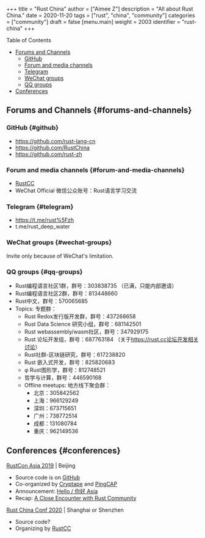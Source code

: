 +++
title = "Rust China"
author = ["Aimee Z"]
description = "All about Rust China."
date = 2020-11-20
tags = ["rust", "china", "community"]
categories = ["community"]
draft = false
[menu.main]
  weight = 2003
  identifier = "rust-china"
+++

<div class="ox-hugo-toc toc">
<div></div>

<div class="heading">Table of Contents</div>

- [Forums and Channels](#forums-and-channels)
    - [GitHub](#github)
    - [Forum and media channels](#forum-and-media-channels)
    - [Telegram](#telegram)
    - [WeChat groups](#wechat-groups)
    - [QQ groups](#qq-groups)
- [Conferences](#conferences)

</div>
<!--endtoc-->


## Forums and Channels {#forums-and-channels}


### GitHub {#github}

-   <https://github.com/rust-lang-cn>
-   <https://github.com/RustChina>
-   <https://github.com/rust-zh>


### Forum and media channels {#forum-and-media-channels}

-   [RustCC](https://rustcc.cn/)
-   WeChat Official 微信公众账号：Rust语言学习交流


### Telegram {#telegram}

-   <https://t.me/rust%5Fzh>
-   t.me/rust\_deep\_water


### WeChat groups {#wechat-groups}

Invite only because of WeChat's limitation.


### QQ groups {#qq-groups}

-   Rust编程语言社区1群，群号：303838735 （已满，只能内部邀请）
-   Rust编程语言社区2群，群号：813448660
-   Rust中文，群号：570065685
-   Topics: 专题群：
    -   Rust Redox发行版开发群，群号：437268658
    -   Rust Data Science 研究小组，群号：681142501
    -   Rust webassembly/wasm社区，群号：347929175
    -   Rust 论坛开发组，群号：687763184
        （关于<https://rust.cc论坛开发相关讨论>）
    -   Rust社群-区块链研究，群号：617238820
    -   Rust 嵌入式开发，群号：825820683
    -   φ Rust图形学，群号：812748521
    -   哲学与计算，群号：446590168
    -   Offline meetups: 地方线下聚会群：
        -   北京：305842562
        -   上海：966129249
        -   深圳：673715651
        -   广州：738772514
        -   成都：131080784
        -   重庆：962149536


## Conferences {#conferences}

[RustCon Asia 2019](https://rustcon.asia) | Beijing

-   Source code is on [GitHub](https://github.com/rustcon-asia/beijing-2019)
-   Co-organized by [Cryptape](https://www.cryptape.com/) and [PingCAP](https://pingcap.com/)
-   Announcement: [Hello / 你好 Asia](https://rustcon.asia/blog/hello-asia/)
-   Recap: [A Close Encounter with Rust Community](https://medium.com/@Aimeedeer/a-close-touch-with-rust-community-4a8507b756d9)

[Rust China Conf 2020](https://2020conf.rustcc.cn/) | Shanghai or Shenzhen

-   Source code?
-   Organizing by [RustCC](https://rustcc.cn/)